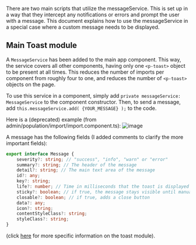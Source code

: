 There are two main scripts that utilize the messageService. This is set up in a way that they intercept any notifications or errors and prompt the user with a message. This document explains how to use the messageService in a special case where a custom message needs to be displayed.

## Main Toast module

A `MessageService` has been added to the main app component. This way, the service covers all other components, having only one `<p-toast>` object to be present at all times. This reduces the number of imports per component from roughly four to one, and reduces the number of `<p-toast>` objects on the page.

To use this service in a component, simply add `private messageService: MessageService` to the component constructor. Then, to send a message, add `this.messageService.add( {YOUR_MESSAGE} );` to the code.

Here is a (deprecated) example (from admin/population/import/import.component.ts):
![image](https://user-images.githubusercontent.com/58219126/223455745-38c1c1b7-1d74-4f97-ac14-a131067dcf2e.png)

A message has the following fields (I added comments to clarify the more important fields):

```Typescript
export interface Message {
    severity?: string; // "success", "info", "warn" or "error"
    summary?: string; // The header of the message
    detail?: string; // The main text area of the message
    id?: any;
    key?: string;
    life?: number; // Time in milliseconds that the toast is displayed
    sticky?: boolean; // if true, the message stays visible until manually removed.
    closable?: boolean; // if true, adds a close button
    data?: any;
    icon?: string;
    contentStyleClass?: string;
    styleClass?: string;
}
```

(click [here](https://www.primefaces.org/primeng-v13/toast) for more specific information on the toast module).
